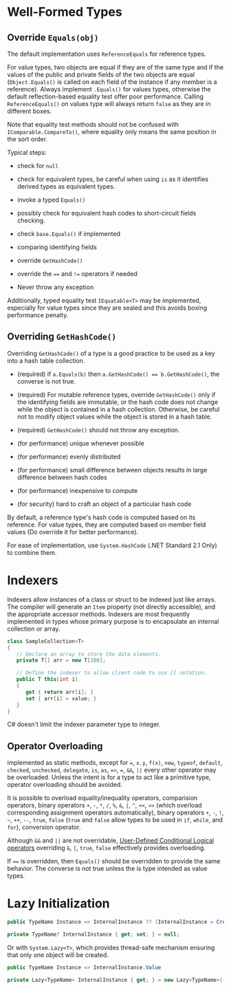 # Well-Formed Types

## Override `Equals(obj)`

The default implementation uses `ReferenceEquals` for reference types. 

For value types, two objects are equal if they are of the same type 
and if the values of the public and private fields of the two objects are equal (`Object.Equals()` is called on each field of the instance if any member is a reference). Always implement `.Equals()` for values types, otherwise the default reflection-based equality test offer poor performance.
Calling `ReferenceEquals()` on values type will always return `false` as they are in different boxes.

Note that equality test methods should not be confused with `IComparable.CompareTo()`, where equality only means the same position in the sort order.

Typical steps:

- check for `null`

- check for equivalent types, be careful when using `is` as it identifies derived types as equivalent types.

- invoke a typed `Equals()`

- possibly check for equivalent hash codes to short-circuit fields checking.

- check `base.Equals()` if implemented

- comparing identifying fields

- override `GetHashCode()`

- override the `==` and `!=` operators if needed

- Never throw any exception

Additionally, typed equality test `IEquatable<T>` may be implemented, especially for value types since they are sealed and this avoids boxing performance penalty.

## Overriding `GetHashCode()`

Overriding `GetHashCode()` of a type is a good practice to be used as a key into a hash table collection.

- (required) if `a.Equals(b)` then `a.GetHashCode() == b.GetHashCode()`, the converse is not true.

- (required) For mutable reference types, override `GetHashCode()` only if the identifying fields are immutable, or the hash code does not change while the object is contained in a hash collection. Otherwise, be careful not to modify object values while the object is stored in a hash table.

- (required) `GetHashCode()` should not throw any exception.

- (for performance) unique whenever possible

- (for performance) evenly distributed

- (for performance) small difference between objects results in large difference between hash codes

- (for performance) inexpensive to compute

- (for security) hard to craft an object of a particular hash code

By default, a reference type's hash code is computed based on its reference. For value types, they are computed based on member field values (Do override it for better performance).

For ease of implementation, use `System.HashCode` (.NET Standard 2.1 Only) to combine them.

# Indexers

Indexers allow instances of a class or struct to be indexed just like arrays. The compiler will generate an `Item` property (not directly accessible), and the appropriate accessor methods. Indexers are most frequently implemented in types whose primary purpose is to encapsulate an internal collection or array.

```csharp
class SampleCollection<T>
{
   // Declare an array to store the data elements.
   private T[] arr = new T[100];

   // Define the indexer to allow client code to use [] notation.
   public T this[int i]
   {
      get { return arr[i]; }
      set { arr[i] = value; }
   }
}
```

C# doesn't limit the indexer parameter type to integer.

## Operator Overloading

implemented as static methods, except for `=`, `x.y`, `f(x)`, `new`, `typeof`, `default`, `checked`, `unchecked`, `delegate`, `is`, `as`, `=>`, `=`, `&&`, `||` every other operator may be overloaded. Unless the intent is for a type to act like a primitive type, operator overloading should be avoided. 

It is possible to overload equality/inequality operators, comparision operators, binary operators `+`, `-`, `*`, `/`, `%`, `&`, `|`, `^`, `<<`, `>>` (which overload corresponding assignment operators automatically), binary operators `+`, `-`, `!`, `~`, `++`, `--`, `true`, `false` (`true` and `false` allow types to be used in `if`, `while`, and `for`), conversion operator.

Although `&&` and `||` are not overridable, [User-Defined Conditional Logical operators](https://learn.microsoft.com/en-us/dotnet/csharp/language-reference/language-specification/expressions#12143-user-defined-conditional-logical-operators) overriding `&`, `|`, `true`, `false` effectively provides overloading.

If `==` is overridden, then `Equals()` should be overridden to provide the same behavior. The converse is not true unless the is type intended as value types.

# Lazy Initialization

```csharp
public TypeName Instance => InternalInstance ?? (InternalInstance = CreateInstance());

private TypeName? InternalInstance { get; set; } = null;
```

Or with `System.Lazy<T>`, which provides thread-safe mechanism ensuring that only one object will be created.

```csharp
public TypeName Instance => InternalInstance.Value

private Lazy<TypeName> InternalInstance { get; } = new Lazy<TypeName>(() => CreateInstance());
```


